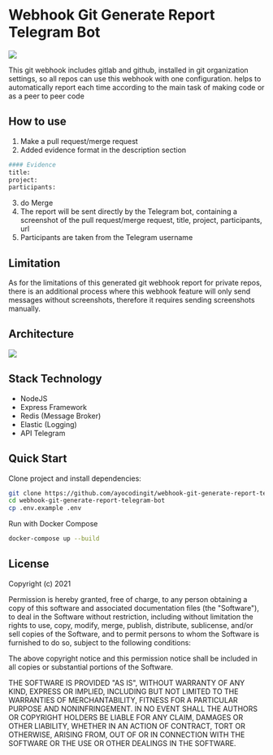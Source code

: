 # Webhook Git Generate Report Telegram Bot

<a href="https://codeclimate.com/github/ayocodingit/github-action-riset/maintainability"><img src="https://api.codeclimate.com/v1/badges/fa5e733404d71a1791a2/maintainability" /></a>

This git webhook includes gitlab and github, installed in git organization settings, so all repos can use this webhook with one configuration. helps to automatically report each time according to the main task of making code or as a peer to peer code

## How to use

1. Make a pull request/merge request
2. Added evidence format in the description section
```bash
#### Evidence
title: 
project: 
participants: 
```
3. do Merge
4. The report will be sent directly by the Telegram bot, containing a screenshot of the pull request/merge request, title, project, participants, url
5. Participants are taken from the Telegram username

## Limitation

As for the limitations of this generated git webhook report for private repos, there is an additional process where this webhook feature will only send messages without screenshots, therefore it requires sending screenshots manually.

## Architecture

<a href="https://codeclimate.com/github/ayocodingit/webhook-git-generate-report-telegram-bot/maintainability"><img src="https://api.codeclimate.com/v1/badges/514dde55f8fe82acacc3/maintainability" /></a>

## Stack Technology
- NodeJS
- Express Framework
- Redis (Message Broker)
- Elastic (Logging)
- API Telegram

## Quick Start
Clone project and install dependencies:
```bash
git clone https://github.com/ayocodingit/webhook-git-generate-report-telegram-bot.git
cd webhook-git-generate-report-telegram-bot
cp .env.example .env
```

Run with Docker Compose
```bash
docker-compose up --build
```

## License
Copyright (c) 2021

Permission is hereby granted, free of charge, to any person obtaining a copy of this software and associated documentation files (the "Software"), to deal in the Software without restriction, including without limitation the rights to use, copy, modify, merge, publish, distribute, sublicense, and/or sell copies of the Software, and to permit persons to whom the Software is furnished to do so, subject to the following conditions:

The above copyright notice and this permission notice shall be included in all copies or substantial portions of the Software.

THE SOFTWARE IS PROVIDED "AS IS", WITHOUT WARRANTY OF ANY KIND, EXPRESS OR IMPLIED, INCLUDING BUT NOT LIMITED TO THE WARRANTIES OF MERCHANTABILITY, FITNESS FOR A PARTICULAR PURPOSE AND NONINFRINGEMENT. IN NO EVENT SHALL THE AUTHORS OR COPYRIGHT HOLDERS BE LIABLE FOR ANY CLAIM, DAMAGES OR OTHER LIABILITY, WHETHER IN AN ACTION OF CONTRACT, TORT OR OTHERWISE, ARISING FROM, OUT OF OR IN CONNECTION WITH THE SOFTWARE OR THE USE OR OTHER DEALINGS IN THE SOFTWARE.
